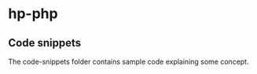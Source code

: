 hp-php
======

Code snippets
-------------

The code-snippets folder contains sample code explaining some concept.
